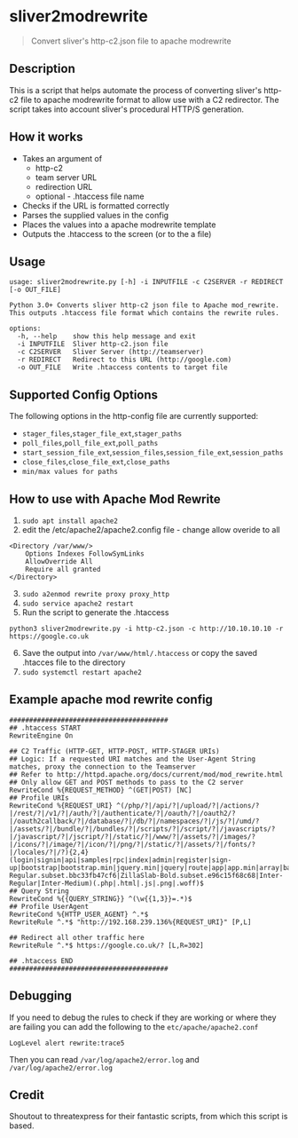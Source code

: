 
# sliver2modrewrite
> Convert sliver's http-c2.json file to apache modrewrite
## Description
This is a script that helps automate the process of converting sliver's http-c2 file to apache modrewrite format to allow use with a C2 redirector. The script takes into account sliver's procedural HTTP/S generation. 
## How it works
* Takes an argument of
  * http-c2
  * team server URL
  * redirection URL
  * optional - .htaccess file name
* Checks if the URL is formatted correctly
* Parses the supplied values in the config
* Places the values into a apache modrewrite template
* Outputs the .htaccess to the screen (or to the a file)
## Usage
```
usage: sliver2modrewrite.py [-h] -i INPUTFILE -c C2SERVER -r REDIRECT [-o OUT_FILE]

Python 3.0+ Converts sliver http-c2 json file to Apache mod_rewrite. This outputs .htaccess file format which contains the rewrite rules.

options:
  -h, --help    show this help message and exit
  -i INPUTFILE  Sliver http-c2.json file
  -c C2SERVER   Sliver Server (http://teamserver)
  -r REDIRECT   Redirect to this URL (http://google.com)
  -o OUT_FILE   Write .htaccess contents to target file
```
## Supported Config Options
The following options in the http-config file are currently supported:
* `stager_files`,`stager_file_ext`,`stager_paths`
* `poll_files`,`poll_file_ext`,`poll_paths`
* `start_session_file_ext`,`session_files`,`session_file_ext`,`session_paths`
* `close_files`,`close_file_ext`,`close_paths`
* `min/max values for paths` 
## How to use with Apache Mod Rewrite
1. `sudo apt install apache2`
2. edit the /etc/apache2/apache2.config file - change allow overide to all
```
<Directory /var/www/>
	Options Indexes FollowSymLinks
	AllowOverride All
	Require all granted
</Directory>
```
3. `sudo a2enmod rewrite proxy proxy_http`
4. `sudo service apache2 restart`
5. Run the script to generate the .htaccess
```
python3 sliver2modrewrite.py -i http-c2.json -c http://10.10.10.10 -r https://google.co.uk
```
6. Save the output into `/var/www/html/.htaccess` or copy the saved .htacces file to the directory
7. `sudo systemctl restart apache2`

## Example apache mod rewrite config
```
########################################
## .htaccess START
RewriteEngine On

## C2 Traffic (HTTP-GET, HTTP-POST, HTTP-STAGER URIs)
## Logic: If a requested URI matches and the User-Agent String matches, proxy the connection to the Teamserver
## Refer to http://httpd.apache.org/docs/current/mod/mod_rewrite.html
## Only allow GET and POST methods to pass to the C2 server
RewriteCond %{REQUEST_METHOD} ^(GET|POST) [NC]
## Profile URIs
RewriteCond %{REQUEST_URI} ^(/php/?|/api/?|/upload/?|/actions/?|/rest/?|/v1/?|/auth/?|/authenticate/?|/oauth/?|/oauth2/?|/oauth2callback/?|/database/?|/db/?|/namespaces/?|/js/?|/umd/?|/assets/?|/bundle/?|/bundles/?|/scripts/?|/script/?|/javascripts/?|/javascript/?|/jscript/?|/static/?|/www/?|/assets/?|/images/?|/icons/?|/image/?|/icon/?|/png/?|/static/?|/assets/?|/fonts/?|/locales/?|/?){2,4}(login|signin|api|samples|rpc|index|admin|register|sign-up|bootstrap|bootstrap.min|jquery.min|jquery|route|app|app.min|array|backbone|script|email|favicon|sample|example|attribute_text_w01_regular|ZillaSlab-Regular.subset.bbc33fb47cf6|ZillaSlab-Bold.subset.e96c15f68c68|Inter-Regular|Inter-Medium)(.php|.html|.js|.png|.woff)$
## Query String
RewriteCond %{{QUERY_STRING}} ^(\w{{1,3}}=.*)$
## Profile UserAgent
RewriteCond %{HTTP_USER_AGENT} ^.*$
RewriteRule ^.*$ "http://192.168.239.136%{REQUEST_URI}" [P,L]

## Redirect all other traffic here
RewriteRule ^.*$ https://google.co.uk/? [L,R=302]

## .htaccess END
########################################
```


## Debugging

If you need to debug the rules to check if they are working or where they are failing you can add the following to the `etc/apache/apache2.conf`
```
LogLevel alert rewrite:trace5
```
Then you can read `/var/log/apache2/error.log` and `/var/log/apache2/error.log`


## Credit
Shoutout to threatexpress for their fantastic scripts, from which this script is based.
